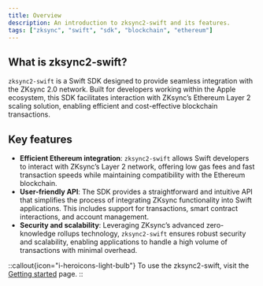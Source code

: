 ```yaml
---
title: Overview
description: An introduction to zksync2-swift and its features.
tags: ["zksync", "swift", "sdk", "blockchain", "ethereum"]
---
```


## What is zksync2-swift?

`zksync2-swift` is a Swift SDK designed to provide seamless integration with the ZKsync 2.0 network. Built for
developers working within the Apple ecosystem, this SDK facilitates interaction with ZKsync’s Ethereum Layer 2
scaling solution, enabling efficient and cost-effective blockchain transactions.

## Key features

- **Efficient Ethereum integration**: `zksync2-swift` allows Swift developers to interact with ZKsync’s Layer 2
network, offering low gas fees and fast transaction speeds while maintaining compatibility with the Ethereum blockchain.
- **User-friendly API**: The SDK provides a straightforward and intuitive API that simplifies the process of
integrating ZKsync functionality into Swift applications. This includes support for transactions, smart contract
interactions, and account management.
- **Security and scalability**: Leveraging ZKsync’s advanced zero-knowledge rollups technology, `zksync2-swift`
ensures robust security and scalability, enabling applications to handle a high volume of transactions with minimal overhead.

::callout{icon="i-heroicons-light-bulb"}
To use the zksync2-swift, visit the [Getting started](/sdk/swift/introduction/installation) page.
::
